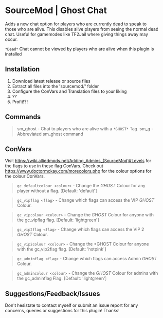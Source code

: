 # SourceMod | Ghost Chat
Adds a new chat option for players who are currently dead to speak to those who are alive. This disables alive players from seeing the normal dead chat. Useful for gamemodes like TF2Jail where giving things away may occur.

`*Dead*` Chat cannot be viewed by players who are alive when this plugin is installed

## Installation
1. Download latest release or source files
2. Extract all files into the 'sourcemod/' folder
3. Configure the ConVars and Translation files to your liking
4. ??
5. Profit!?!

## Commands
> sm_ghost <message> - Chat to players who are alive with a `*GHOST*` Tag.
> sm_g <message> - Abbreviated sm_ghost command

## ConVars
Visit https://wiki.alliedmods.net/Adding_Admins_(SourceMod)#Levels for the flags to use in these flag ConVars.
Check out https://www.doctormckay.com/morecolors.php for the colour options for the colour ConVars.

> `gc_defaultcolour <colour>` - Change the *GHOST* Colour for any player without a flag. [Default: 'default']

> `gc_vipflag <flag>` - Change which flags can access the VIP *GHOST* Colour.

> `gc_vipcolour <colour>` - Change the *GHOST* Colour for anyone with the gc_vipflag flag. [Default: 'lightgreen']

> `gc_vip2flag <flag>` - Change which flags can access the VIP 2 *GHOST* Colour.

> `gc_vip2colour <colour>` - Change the *GHOST Colour for anyone with the gc_vip2flag flag. [Default: 'hotpink']

> `gc_adminflag <flag>` - Change which flags can access Admin *GHOST* Colour.

> `gc_admincolour <colour>` - Change the *GHOST* Colour for admins with the gc_adminflag Flag. [Default: 'lightgreen']
  
## Suggestions/Feedback/Issues

Don't hesistate to contact myself or submit an issue report for any concerns, queries or suggestions for this plugin!
Thanks!


